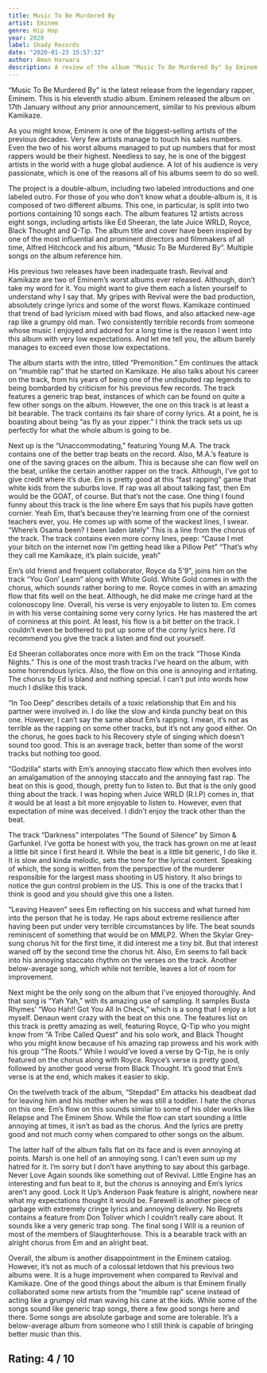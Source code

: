 ```yaml
---
title: Music To Be Murdered By
artist: Eminem
genre: Hip Hop
year: 2020
label: Shady Records
date: "2020-01-23 15:57:32"
author: Aman Harwara
description: A review of the album "Music To Be Murdered By" by Eminem
---
```


“Music To Be Murdered By” is the latest release from the legendary rapper, Eminem. This is his eleventh studio album. Eminem released the album on 17th January without any prior announcement, similar to his previous album Kamikaze.

As you might know, Eminem is one of the biggest-selling artists of the previous decades. Very few artists manage to touch his sales numbers. Even the two of his worst albums managed to put up numbers that for most rappers would be their highest. Needless to say, he is one of the biggest artists in the world with a huge global audience. A lot of his audience is very passionate, which is one of the reasons all of his albums seem to do so well.

The project is a double-album, including two labeled introductions and one labeled outro. For those of you who don’t know what a double-album is, it is composed of two different albums. This one, in particular, is split into two portions containing 10 songs each. The album features 12 artists across eight songs, including artists like Ed Sheeran, the late Juice WRLD, Royce, Black Thought and Q-Tip. The album title and cover have been inspired by one of the most influential and prominent directors and filmmakers of all time, Alfred Hitchcock and his album, “Music To Be Murdered By”. Multiple songs on the album reference him.

His previous two releases have been inadequate trash. Revival and Kamikaze are two of Eminem’s worst albums ever released. Although, don’t take my word for it. You might want to give them each a listen yourself to understand why I say that. My gripes with Revival were the bad production, absolutely cringe lyrics and some of the worst flows. Kamikaze continued that trend of bad lyricism mixed with bad flows, and also attacked new-age rap like a grumpy old man. Two consistently terrible records from someone whose music I enjoyed and adored for a long time is the reason I went into this album with very low expectations. And let me tell you, the album barely manages to exceed even those low expectations.

The album starts with the intro, titled “Premonition.” Em continues the attack on “mumble rap” that he started on Kamikaze. He also talks about his career on the track, from his years of being one of the undisputed rap legends to being bombarded by criticism for his previous few records. The track features a generic trap beat, instances of which can be found on quite a few other songs on the album. However, the one on this track is at least a bit bearable. The track contains its fair share of corny lyrics. At a point, he is boasting about being “as fly as your zipper.” I think the track sets us up perfectly for what the whole album is going to be.

Next up is the “Unaccommodating,” featuring Young M.A. The track contains one of the better trap beats on the record. Also, M.A.’s feature is one of the saving graces on the album. This is because she can flow well on the beat, unlike the certain another rapper on the track. Although, I’ve got to give credit where it’s due. Em is pretty good at this “fast rapping” game that white kids from the suburbs love. If rap was all about talking fast, then Em would be the GOAT, of course. But that’s not the case. One thing I found funny about this track is the line where Em says that his pupils have gotten cornier. Yeah Em, that’s because they’re learning from one of the corniest teachers ever, you. He comes up with some of the wackest lines, I swear. “Where’s Osama been? I been laden lately” This is a line from the chorus of the track. The track contains even more corny lines, peep:
“Cause I met your bitch on the internet now I’m getting head like a Pillow Pet”
“That’s why they call me Kamikaze, it’s plain suicide, yeah”

Em’s old friend and frequent collaborator, Royce da 5'9", joins him on the track “You Gon’ Learn” along with White Gold. White Gold comes in with the chorus, which sounds rather boring to me. Royce comes in with an amazing flow that fits well on the beat. Although, he did make me cringe hard at the colonoscopy line. Overall, his verse is very enjoyable to listen to. Em comes in with his verse containing some very corny lyrics. He has mastered the art of corniness at this point. At least, his flow is a bit better on the track. I couldn’t even be bothered to put up some of the corny lyrics here. I’d recommend you give the track a listen and find out yourself.

Ed Sheeran collaborates once more with Em on the track “Those Kinda Nights.” This is one of the most trash tracks I’ve heard on the album, with some horrendous lyrics. Also, the flow on this one is annoying and irritating. The chorus by Ed is bland and nothing special. I can’t put into words how much I dislike this track.

“In Too Deep” describes details of a toxic relationship that Em and his partner were involved in. I do like the slow and kinda punchy beat on this one. However, I can’t say the same about Em’s rapping. I mean, it’s not as terrible as the rapping on some other tracks, but it’s not any good either. On the chorus, he goes back to his Recovery style of singing which doesn’t sound too good. This is an average track, better than some of the worst tracks but nothing too good.

“Godzilla” starts with Em’s annoying staccato flow which then evolves into an amalgamation of the annoying staccato and the annoying fast rap. The beat on this is good, though, pretty fun to listen to. But that is the only good thing about the track. I was hoping when Juice WRLD (R.I.P) comes in, that it would be at least a bit more enjoyable to listen to. However, even that expectation of mine was deceived. I didn’t enjoy the track other than the beat.

The track “Darkness” interpolates “The Sound of Silence” by Simon & Garfunkel. I’ve gotta be honest with you, the track has grown on me at least a little bit since I first heard it. While the beat is a little bit generic, I do like it. It is slow and kinda melodic, sets the tone for the lyrical content. Speaking of which, the song is written from the perspective of the murderer responsible for the largest mass shooting in US history. It also brings to notice the gun control problem in the US. This is one of the tracks that I think is good and you should give this one a listen.

“Leaving Heaven” sees Em reflecting on his success and what turned him into the person that he is today. He raps about extreme resilience after having been put under very terrible circumstances by life. The beat sounds reminiscent of something that would be on MMLP2. When the Skylar Grey-sung chorus hit for the first time, it did interest me a tiny bit. But that interest waned off by the second time the chorus hit. Also, Em seems to fall back into his annoying staccato rhythm on the verses on the track. Another below-average song, which while not terrible, leaves a lot of room for improvement.

Next might be the only song on the album that I’ve enjoyed thoroughly. And that song is “Yah Yah,” with its amazing use of sampling. It samples Busta Rhymes’ “Woo Hah!! Got You All In Check,” which is a song that I enjoy a lot myself. Denaun went crazy with the beat on this one. The features list on this track is pretty amazing as well, featuring Royce, Q-Tip who you might know from “A Tribe Called Quest” and his solo work, and Black Thought who you might know because of his amazing rap prowess and his work with his group “The Roots.” While I would’ve loved a verse by Q-Tip, he is only featured on the chorus along with Royce. Royce’s verse is pretty good, followed by another good verse from Black Thought. It’s good that Em’s verse is at the end, which makes it easier to skip.

On the twelveth track of the album, “Stepdad” Em attacks his deadbeat dad for leaving him and his mother when he was still a toddler. I hate the chorus on this one. Em’s flow on this sounds similar to some of his older works like Relapse and The Eminem Show. While the flow can start sounding a little annoying at times, it isn’t as bad as the chorus. And the lyrics are pretty good and not much corny when compared to other songs on the album.

The latter half of the album falls flat on its face and is even annoying at points. Marsh is one hell of an annoying song. I can’t even sum up my hatred for it. I’m sorry but I don’t have anything to say about this garbage. Never Love Again sounds like something out of Revival. Little Engine has an interesting and fun beat to it, but the chorus is annoying and Em’s lyrics aren’t any good. Lock It Up’s Anderson Paak feature is alright, nowhere near what my expectations thought it would be. Farewell is another piece of garbage with extremely cringe lyrics and annoying delivery. No Regrets contains a feature from Don Toliver which I couldn’t really care about. It sounds like a very generic trap song. The final song I Will is a reunion of most of the members of Slaughterhouse. This is a bearable track with an alright chorus from Em and an alright beat.

Overall, the album is another disappointment in the Eminem catalog. However, it’s not as much of a colossal letdown that his previous two albums were. It is a huge improvement when compared to Revival and Kamikaze. One of the good things about the album is that Eminem finally collaborated some new artists from the “mumble rap” scene instead of acting like a grumpy old man waving his cane at the kids. While some of the songs sound like generic trap songs, there a few good songs here and there. Some songs are absolute garbage and some are tolerable. It’s a below-average album from someone who I still think is capable of bringing better music than this.

## Rating: 4 / 10
